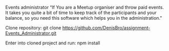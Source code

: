 Events administrator
“If You are a Meetup organiser and throw paid events. It takes you quite a bit of time to keep track of the participants and your balance, so you need this software which helps you in the administration."

Clone repository:
git clone https://github.com/DenisBro/assignment-Events_Administrator.git

Enter into cloned project and run:
npm install

